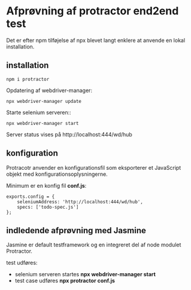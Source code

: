 # Afprøvning af protractor end2end test

Det er efter npm tilføjelse af npx blevet langt enklere at anvende en lokal installation.


## installation

```
npm i protractor
```

Opdatering af webdriver-manager:

```
npx webdriver-manager update
```

Starte selenium serveren::

```
npx webdriver-manager start
```

Server status vises på http://localhost:444/wd/hub

## konfiguration

Protracotr anvender en konfigurationsfil som eksporterer et JavaScript objekt med konfigurationsoplysningerne.

Minimum er en konfig fil **conf.js**:

```
exports.config = {
    seleniumAddress: 'http://localhost:444/wd/hub',
    specs: ['todo-spec.js']
};
```

## indledende afprøvning med Jasmine

Jasmine er default testframework og en integreret del af node modulet Protractor.

test udføres:

- selenium serveren startes **npx webdriver-manager start**
- test case udføres **npx protractor conf.js**



